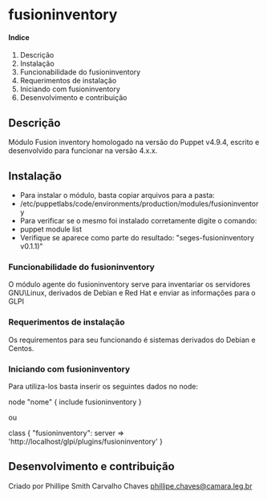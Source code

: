 # fusioninventory

#### Indice

1. Descrição
2. Instalação
3. Funcionabilidade do fusioninventory
4. Requerimentos de instalação
5. Iniciando com fusioninventory
6. Desenvolvimento e contribuição

## Descrição

Módulo Fusion inventory homologado na versão do Puppet v4.9.4, escrito e desenvolvido para funcionar na versão 4.x.x.

## Instalação

* Para instalar o módulo, basta copiar arquivos para a pasta:
* /etc/puppetlabs/code/environments/production/modules/fusioninventory
* Para verificar se o mesmo foi instalado corretamente digite o comando:
* puppet module list
* Verifique se aparece como parte do resultado: "seges-fusioninventory v0.1.1)"

### Funcionabilidade do fusioninventory

O módulo agente do fusioninventory serve para inventariar os servidores GNU\Linux, derivados de Debian e Red Hat e enviar as informações para o GLPI

### Requerimentos de instalação

Os requirementos para seu funcionando é sistemas derivados do Debian e Centos.

### Iniciando com fusioninventory

Para utiliza-los basta inserir os seguintes dados no node:

node "nome" {
  include fusioninventory
}

ou

class { "fusioninventory":
  server => 'http://localhost/glpi/plugins/fusioninventory' 
}

## Desenvolvimento e contribuição

Criado por Phillipe Smith Carvalho Chaves <phillipe.chaves@camara.leg.br>
